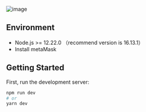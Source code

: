 ![image](https://github.com/SolitaireNFT/anft-web/blob/main/public/logo.png)

## Environment

- Node.js >= 12.22.0 （recommend version is 16.13.1）
- Install metaMask

## Getting Started

First, run the development server:

```bash
npm run dev
# or
yarn dev
```
